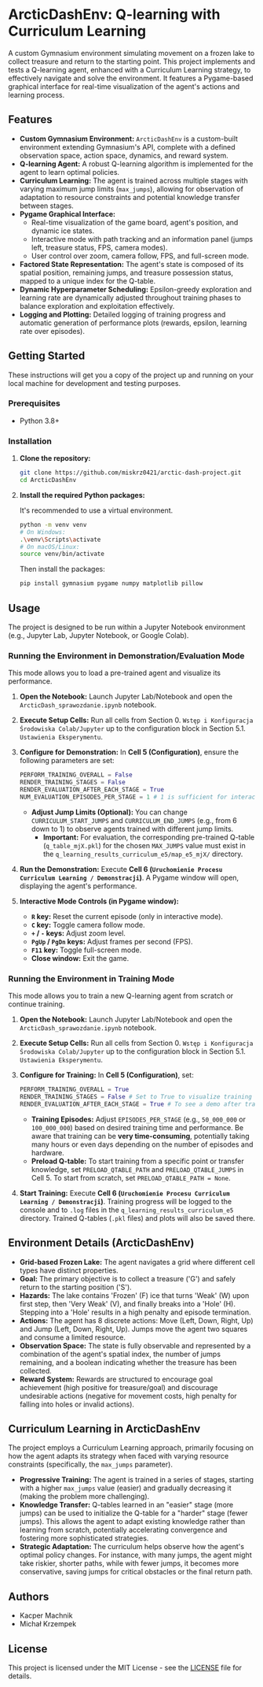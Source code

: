 # ArcticDashEnv: Q-learning with Curriculum Learning

A custom Gymnasium environment simulating movement on a frozen lake to collect treasure and return to the starting point. This project implements and tests a Q-learning agent, enhanced with a Curriculum Learning strategy, to effectively navigate and solve the environment. It features a Pygame-based graphical interface for real-time visualization of the agent's actions and learning process.

## Features

*   **Custom Gymnasium Environment:** `ArcticDashEnv` is a custom-built environment extending Gymnasium's API, complete with a defined observation space, action space, dynamics, and reward system.
*   **Q-learning Agent:** A robust Q-learning algorithm is implemented for the agent to learn optimal policies.
*   **Curriculum Learning:** The agent is trained across multiple stages with varying maximum jump limits (`max_jumps`), allowing for observation of adaptation to resource constraints and potential knowledge transfer between stages.
*   **Pygame Graphical Interface:**
    *   Real-time visualization of the game board, agent's position, and dynamic ice states.
    *   Interactive mode with path tracking and an information panel (jumps left, treasure status, FPS, camera modes).
    *   User control over zoom, camera follow, FPS, and full-screen mode.
*   **Factored State Representation:** The agent's state is composed of its spatial position, remaining jumps, and treasure possession status, mapped to a unique index for the Q-table.
*   **Dynamic Hyperparameter Scheduling:** Epsilon-greedy exploration and learning rate are dynamically adjusted throughout training phases to balance exploration and exploitation effectively.
*   **Logging and Plotting:** Detailed logging of training progress and automatic generation of performance plots (rewards, epsilon, learning rate over episodes).

## Getting Started

These instructions will get you a copy of the project up and running on your local machine for development and testing purposes.

### Prerequisites

*   Python 3.8+

### Installation

1.  **Clone the repository:**

    ```bash
    git clone https://github.com/miskrz0421/arctic-dash-project.git
    cd ArcticDashEnv
    ```

2.  **Install the required Python packages:**

    It's recommended to use a virtual environment.

    ```bash
    python -m venv venv
    # On Windows:
    .\venv\Scripts\activate
    # On macOS/Linux:
    source venv/bin/activate
    ```
    
    Then install the packages:

    ```bash
    pip install gymnasium pygame numpy matplotlib pillow
    ```

## Usage

The project is designed to be run within a Jupyter Notebook environment (e.g., Jupyter Lab, Jupyter Notebook, or Google Colab).

### Running the Environment in Demonstration/Evaluation Mode

This mode allows you to load a pre-trained agent and visualize its performance.

1.  **Open the Notebook:**
    Launch Jupyter Lab/Notebook and open the `ArcticDash_sprawozdanie.ipynb` notebook.

2.  **Execute Setup Cells:**
    Run all cells from Section 0. `Wstęp i Konfiguracja Środowiska Colab/Jupyter` up to the configuration block in Section 5.1. `Ustawienia Eksperymentu`.

3.  **Configure for Demonstration:**
    In **Cell 5 (Configuration)**, ensure the following parameters are set:
    ```python
    PERFORM_TRAINING_OVERALL = False
    RENDER_TRAINING_STAGES = False
    RENDER_EVALUATION_AFTER_EACH_STAGE = True
    NUM_EVALUATION_EPISODES_PER_STAGE = 1 # 1 is sufficient for interactive mode
    ```
    *   **Adjust Jump Limits (Optional):** You can change `CURRICULUM_START_JUMPS` and `CURRICULUM_END_JUMPS` (e.g., from 6 down to 1) to observe agents trained with different jump limits.
        *   **Important:** For evaluation, the corresponding pre-trained Q-table (`q_table_mjX.pkl`) for the chosen `MAX_JUMPS` value must exist in the `q_learning_results_curriculum_e5/map_e5_mjX/` directory.

4.  **Run the Demonstration:**
    Execute **Cell 6 (`Uruchomienie Procesu Curriculum Learning / Demonstracji`)**.
    A Pygame window will open, displaying the agent's performance.

5.  **Interactive Mode Controls (in Pygame window):**
    *   **`R` key:** Reset the current episode (only in interactive mode).
    *   **`C` key:** Toggle camera follow mode.
    *   **`+` / `-` keys:** Adjust zoom level.
    *   **`PgUp` / `PgDn` keys:** Adjust frames per second (FPS).
    *   **`F11` key:** Toggle full-screen mode.
    *   **Close window:** Exit the game.

### Running the Environment in Training Mode

This mode allows you to train a new Q-learning agent from scratch or continue training.

1.  **Open the Notebook:**
    Launch Jupyter Lab/Notebook and open the `ArcticDash_sprawozdanie.ipynb` notebook.

2.  **Execute Setup Cells:**
    Run all cells from Section 0. `Wstęp i Konfiguracja Środowiska Colab/Jupyter` up to the configuration block in Section 5.1. `Ustawienia Eksperymentu`.

3.  **Configure for Training:**
    In **Cell 5 (Configuration)**, set:
    ```python
    PERFORM_TRAINING_OVERALL = True
    RENDER_TRAINING_STAGES = False # Set to True to visualize training (may slow down significantly)
    RENDER_EVALUATION_AFTER_EACH_STAGE = True # To see a demo after training
    ```
    *   **Training Episodes:** Adjust `EPISODES_PER_STAGE` (e.g., `50_000_000` or `100_000_000`) based on desired training time and performance. Be aware that training can be **very time-consuming**, potentially taking many hours or even days depending on the number of episodes and hardware.
    *   **Preload Q-table:** To start training from a specific point or transfer knowledge, set `PRELOAD_QTABLE_PATH` and `PRELOAD_QTABLE_JUMPS` in Cell 5. To start from scratch, set `PRELOAD_QTABLE_PATH = None`.

4.  **Start Training:**
    Execute **Cell 6 (`Uruchomienie Procesu Curriculum Learning / Demonstracji`)**.
    Training progress will be logged to the console and to `.log` files in the `q_learning_results_curriculum_e5` directory. Trained Q-tables (`.pkl` files) and plots will also be saved there.

## Environment Details (ArcticDashEnv)

*   **Grid-based Frozen Lake:** The agent navigates a grid where different cell types have distinct properties.
*   **Goal:** The primary objective is to collect a treasure ('G') and safely return to the starting position ('S').
*   **Hazards:** The lake contains 'Frozen' (F) ice that turns 'Weak' (W) upon first step, then 'Very Weak' (V), and finally breaks into a 'Hole' (H). Stepping into a 'Hole' results in a high penalty and episode termination.
*   **Actions:** The agent has 8 discrete actions: Move (Left, Down, Right, Up) and Jump (Left, Down, Right, Up). Jumps move the agent two squares and consume a limited resource.
*   **Observation Space:** The state is fully observable and represented by a combination of the agent's spatial index, the number of jumps remaining, and a boolean indicating whether the treasure has been collected.
*   **Reward System:** Rewards are structured to encourage goal achievement (high positive for treasure/goal) and discourage undesirable actions (negative for movement costs, high penalty for falling into holes or invalid actions).

## Curriculum Learning in ArcticDashEnv

The project employs a Curriculum Learning approach, primarily focusing on how the agent adapts its strategy when faced with varying resource constraints (specifically, the `max_jumps` parameter).

*   **Progressive Training:** The agent is trained in a series of stages, starting with a higher `max_jumps` value (easier) and gradually decreasing it (making the problem more challenging).
*   **Knowledge Transfer:** Q-tables learned in an "easier" stage (more jumps) can be used to initialize the Q-table for a "harder" stage (fewer jumps). This allows the agent to adapt existing knowledge rather than learning from scratch, potentially accelerating convergence and fostering more sophisticated strategies.
*   **Strategic Adaptation:** The curriculum helps observe how the agent's optimal policy changes. For instance, with many jumps, the agent might take riskier, shorter paths, while with fewer jumps, it becomes more conservative, saving jumps for critical obstacles or the final return path.

## Authors

*   Kacper Machnik
*   Michał Krzempek

## License

This project is licensed under the MIT License - see the [LICENSE](LICENSE) file for details.

